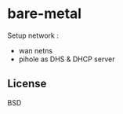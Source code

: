 bare-metal
=========

Setup network :
  - wan netns
  - pihole as DHS & DHCP server

License
-------

BSD